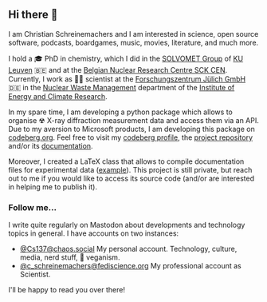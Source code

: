 ## Hi there 👋

I am Christian Schreinemachers and I am interested in science, open source software, podcasts, boardgames, music, movies, literature, and much more.

I hold a 🎓 PhD in chemistry, which I did in the [SOLVOMET Group](https://chem.kuleuven.be/solvomet/) of [KU Leuven](https://www.kuleuven.be/english/kuleuven/) 🇧🇪 and at the [Belgian Nuclear Research Centre SCK CEN](https://www.sckcen.be/en).
Currently, I work as 👨‍🔬 scientist at the [Forschungszentrum Jülich GmbH](https://www.fz-juelich.de/en) 🇩🇪 in the [Nuclear Waste Management](https://www.fz-juelich.de/en/iek/iek-6) department of the [Institute of Energy and Climate Research](https://www.fz-juelich.de/en/iek).

In my spare time, I am developing a python package which allows to organise ☢ X-ray diffraction measurement data and access them via an API. 
Due to my aversion to Microsoft products, I am developing this package on [codeberg.org](https://codeberg.org).
Feel free to visit my [codeberg profile](https://codeberg.org/Cs137/), the [project repository](https://codeberg.org/Cs137/xrdt) and/or its [documentation](https://cs137.codeberg.page/xrdt/).

Moreover, I created a LaTeX class that allows to compile documentation files for experimental data ([example](https://zenodo.org/record/3841374/)).
This project is still private, but reach out to me if you would like to access its source code (and/or are interested in helping me to publish it).

### Follow me...

I write quite regularly on Mastodon about developments and technology topics in general. 
I have accounts on two instances:

- [@Cs137@chaos.social](https://chaos.social/@Cs137)
  My personal account. Technology, culture, media, nerd stuff, 🌱 veganism.
- [@c_schreinemachers@fediscience.org](https://fediscience.org/@c_schreinemachers)
  My professional account as Scientist.

I'll be happy to read you over there!
